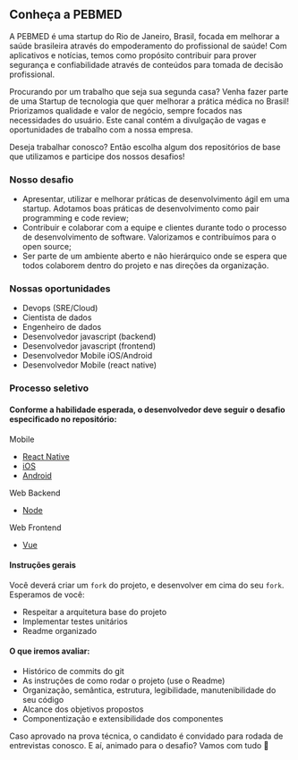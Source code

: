 ## Conheça a PEBMED

A PEBMED é uma startup do Rio de Janeiro, Brasil, focada em melhorar a saúde brasileira através do empoderamento do profissional de saúde! Com aplicativos e notícias, temos como propósito contribuir para prover segurança e confiabilidade através de conteúdos para tomada de decisão profissional.

Procurando por um trabalho que seja sua segunda casa? Venha fazer parte de uma Startup de tecnologia que quer melhorar a prática médica no Brasil! Priorizamos qualidade e valor de negócio, sempre focados nas necessidades do usuário.
Este canal contém a divulgação de vagas e oportunidades de trabalho com a nossa empresa.

Deseja trabalhar conosco? Então escolha algum dos repositórios de base que utilizamos e participe dos nossos desafios!

### Nosso desafio

- Apresentar, utilizar e melhorar práticas de desenvolvimento ágil em uma startup. Adotamos boas práticas de desenvolvimento como pair programming e code review;
- Contribuir e colaborar com a equipe e clientes durante todo o processo de desenvolvimento de software. Valorizamos e contribuímos para o open source;
- Ser parte de um ambiente aberto e não hierárquico onde se espera que todos colaborem dentro do projeto e nas direções da organização.

### Nossas oportunidades

 - Devops (SRE/Cloud)
 - Cientista de dados
 - Engenheiro de dados
 - Desenvolvedor javascript (backend)
 - Desenvolvedor javascript (frontend)
 - Desenvolvedor Mobile iOS/Android
 - Desenvolvedor Mobile (react native)

### Processo seletivo

#### Conforme a habilidade esperada, o desenvolvedor deve seguir o desafio especificado no repositório:

Mobile
- [React Native](https://github.com/PEBMED/react-native-base-architecture)
- [iOS](https://github.com/PEBMED/ios-base-architecture)
- [Android](https://github.com/PEBMED/android-base-architecture)

Web Backend
- [Node](https://github.com/PEBMED/node-base-architecture)

Web Frontend
- [Vue](https://github.com/PEBMED/vue-base-architecture)

#### Instruções gerais

Você deverá criar um `fork` do projeto, e desenvolver em cima do seu `fork`. Esperamos de você:

* Respeitar a arquitetura base do projeto
* Implementar testes unitários
* Readme organizado

#### O que iremos avaliar:

- Histórico de commits do git
- As instruções de como rodar o projeto (use o Readme)
- Organização, semântica, estrutura, legibilidade, manutenibilidade do seu código
- Alcance dos objetivos propostos
- Componentização e extensibilidade dos componentes

Caso aprovado na prova técnica, o candidato é convidado para rodada de entrevistas conosco. E aí, animado para o desafio? Vamos com tudo 🚀
